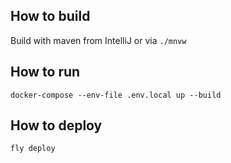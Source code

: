 ## How to build
Build with maven from IntelliJ or via `./mnvw`

## How to run
```angular2html
docker-compose --env-file .env.local up --build
```

## How to deploy
```shell
fly deploy
```
